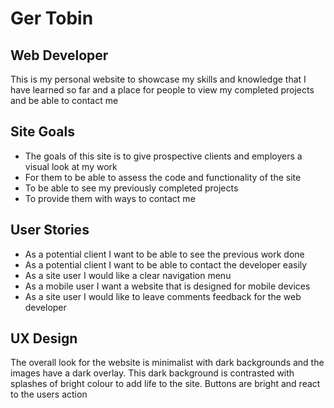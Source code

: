 # Ger Tobin
## Web Developer

This is my personal website to showcase my skills and knowledge that I have learned so far and
a place for people to view my completed projects and be able to contact me

## Site Goals

* The goals of this site is to give prospective clients and employers a visual look at my work
* For them to be able to assess the code and functionality of the site
* To be able to see my previously completed projects
* To provide them with ways to contact me

## User Stories 

* As a potential client I want to be able to see the previous work done 
* As a potential client I want to be able to contact the developer easily
* As a site user I would like a clear navigation menu
* As a mobile user I want a website that is designed for mobile devices
* As a site user I would like to leave comments feedback for the web developer

## UX Design

The overall look for the website is minimalist with dark backgrounds and the images have a dark overlay.
This dark background is contrasted with splashes of bright colour to add life to the site. Buttons are bright 
and react to the users action